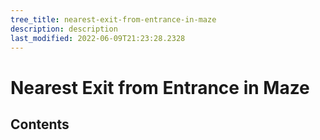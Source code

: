 ```yaml
---
tree_title: nearest-exit-from-entrance-in-maze
description: description
last_modified: 2022-06-09T21:23:28.2328
---
```


# Nearest Exit from Entrance in Maze

## Contents
